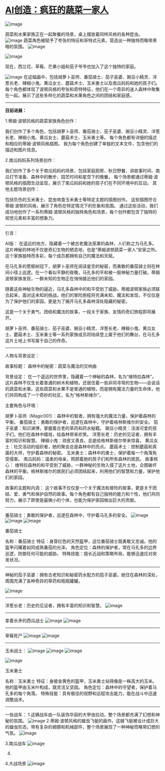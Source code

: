 # [AI创造：疯狂的蔬菜一家人     ](https://github.com/QiYongchuan/MyGitBlog/issues/33)

![image](https://github.com/QiYongchuan/MyGitBlog/assets/105039020/3f6e2a38-334b-4f41-8f73-1d81b90aeb28)

蔬菜和水果家族正在一起聚餐的场景，桌上摆放着同样风格的各种昆虫。
![image](https://github.com/QiYongchuan/MyGitBlog/assets/105039020/a015c068-3852-47fb-b5b3-52f625a2b6ee)
蔬菜角色被赋予了夸张的特征和哥特式元素，营造出一种独特而略带黑暗的氛围。
![image](https://github.com/QiYongchuan/MyGitBlog/assets/105039020/23a5adf9-2ee1-4ff5-9ad8-c2556cd10b38)

![image](https://github.com/QiYongchuan/MyGitBlog/assets/105039020/7ed0e3e1-b8a9-4d34-a334-76050b740f22)

现在，西兰花、草莓、芒果小姐和茄子爷爷也加入了这个独特的家庭。

![image](https://github.com/QiYongchuan/MyGitBlog/assets/105039020/4e213b33-a389-4aad-9108-4df38acb875b)
在这幅画中，包括胡萝卜巫师、番茄骑士、茄子巫婆、豌豆小精灵、洋葱长老、辣椒小鬼、黄瓜女士、蘑菇术士、玉米勇士以及南瓜妈妈和她的孩子们。每个角色都体现了波顿风格的夸张和奇特特征，他们在一个奇异的迷人森林中聚集在一起，展示了这些多样化的蔬菜和水果角色之间的团结和家庭感。

---

**目前进展：**

1.蒂姆·波顿风格的蔬菜家族角色创作：

我们创作了多个角色，包括胡萝卜巫师、番茄骑士、茄子巫婆、豌豆小精灵、洋葱长老、辣椒小鬼、黄瓜女士、蘑菇术士、玉米勇士等。
每个角色都有详细的描述和相应的蒂姆·波顿风格插图。
我为每个角色创建了单独的文本文件，包含他们的描述和图片信息。

2.南瓜妈妈系列场景创作：

我们创作了多个关于南瓜妈妈的场景，包括家庭厨房、秋日野餐、讲故事时间、南瓜灯节准备、森林中的散步、园艺时间和星空下的晚餐。
每个场景都通过蒂姆·波顿风格的插图生动呈现，展示了南瓜妈妈和她的孩子们在不同环境中的互动。
其他主题场景创作：

包括负伤的玉米勇士、昆虫啃食玉米勇士等特定主题的插图创作。
这些插图符合蒂姆·波顿的风格，展示了角色在特定情况下的形象和氛围。
通过这些活动，我们成功地创作了一系列蒂姆·波顿风格的独特角色和场景，每个创作都包含了独特的视觉元素和丰富的想象力。


---

引言：

AI版：
在遥远的地方，隐藏着一个被古老魔法笼罩的森林，人们称之为马孔多。这片神秘的林地不仅是奇幻生物的栖息地，也是“蒂姆波顿蔬菜一家人”安家之所。这个家族独特而多彩，每个成员都拥有自己的魔法和天赋。

在马孔多的葱郁树冠下，胡萝卜巫师在阅读星空的秘密，而勇敢的番茄骑士则在林间小径上巡逻。在一个看似平静的夜晚，马孔多的平和被一股神秘力量打破。蒂姆波顿家族发现，一群未知的生物正在悄悄接近他们的家园。

随着这些神秘生物的逼近，马孔多森林中的和平受到了威胁。蒂姆波顿家族必须联合起来，面对这未知的挑战。他们的冒险旅程将充满未知、魔法和发现，不仅仅是为了保护他们的家园，更是为了揭开马孔多森林深处隐藏的秘密。

这是一个关于勇气、团结和魔法的故事，一段关于家族、友情的奇幻旅程即将展开。


胡萝卜巫师、番茄骑士、茄子巫婆、豌豆小精灵、洋葱长老、辣椒小鬼、黄瓜女士、蘑菇术士、玉米勇士等一系列家族成员将陆续登上属于他们的舞台，在马孔多这片土地上书写属于自己的传奇。

---

人物与背景设定：

故事标题： 森林中的秘密：蔬菜与魔法的交响曲

背景设定：
在一个遥远的世界里，隐藏着一个神秘的森林，名为“维特拉森林”。这片森林不仅生长着普通的树木和植物，还居住着一些非同寻常的生物——会说话的蔬菜和水果。这些蔬菜和水果不是普通的植物，而是拥有魔法力量的生命体，他们共同构成了一个奇妙的社区，名为“格林斯维尔”。

主要角色与环境：

胡萝卜巫师（Magic001）：森林中的智者，拥有强大的魔法力量，保护着森林的平衡。
番茄骑士：勇敢的保护者，巡逻在森林中，守护着格林斯维尔的安全。
茄子巫婆：知识渊博，掌握着古老的草药和药水秘籍。
豌豆小精灵：活泼可爱的孩子们，他们在森林中嬉戏，给森林带来欢笑。
洋葱长老：历史的见证者，拥有丰富的知识和智慧。
辣椒小鬼：顽皮又善良，总是给格林斯维尔带来惊喜。
黄瓜女士：社交活动的组织者，她的聚会总是森林中的亮点。
蘑菇术士：控制蘑菇和真菌的大师，守护着森林的秘密。
玉米勇士：森林中的勇士，保护着每一个角落免受侵害。
南瓜妈妈：温柔的母亲，照顾着她的孩子们和所有森林的居民。
故事核心：
维特拉森林的和平受到了威胁，一群神秘的生物入侵了这片土地，企图破坏森林的平衡。格林斯维尔的居民们必须团结起来，利用他们的智慧和力量，保护他们的家园。

故事的主题和内涵：
这个故事不仅仅是一个关于魔法和冒险的故事，更是关于团结、爱、勇气和保护自然的故事。每个角色都有自己独特的能力和个性，他们共同努力，展示了即使是最微小的个体，也能为保护家园做出巨大的贡献。



---

番茄骑士：勇敢的保护者，巡逻在森林中，守护着马孔多的安全。
![image](https://github.com/QiYongchuan/MyGitBlog/assets/105039020/08538450-9dde-4f6b-95f5-25fd799fc90b)
![image](https://github.com/QiYongchuan/MyGitBlog/assets/105039020/658c1e45-eceb-4a74-9bbc-641a202a6bf9)
![image](https://github.com/QiYongchuan/MyGitBlog/assets/105039020/b5a5de4c-519d-447d-af81-983c0a0ef350)


番茄骑士

名称：番茄骑士
特征：身穿红色的天然盔甲，这位番茄骑士既勇敢又忠诚。他的盔甲闪耀着如同成熟番茄的光泽。
角色定位：森林的保护者，常在马孔多的边界巡逻，防御任何可能的威胁。
特殊技能：擅长近战和策略布局，能够迅速应对突发状况。

---

神秘的茄子巫婆：拥有古老知识和秘密药水配方的茄子巫婆。她住在森林的深处，周围充满了各种奇异的草药和瓶瓶罐罐。

![image](https://github.com/QiYongchuan/MyGitBlog/assets/105039020/af5509b3-bf8d-463e-accf-d868feb2d7a2)


---

洋葱长老：历史的见证者，拥有丰富的知识和智慧。
![image](https://github.com/QiYongchuan/MyGitBlog/assets/105039020/5ab0f80d-8629-4387-86d1-b2677e603fb8)


---

拿着长矛的西瓜战士
![image](https://github.com/QiYongchuan/MyGitBlog/assets/105039020/f2954e9e-78fe-41d7-a33b-01f45995d23f)
![image](https://github.com/QiYongchuan/MyGitBlog/assets/105039020/7edd1b1c-9cbe-4382-9aad-1233d2a9ae46)



---

草莓死尸
![image](https://github.com/QiYongchuan/MyGitBlog/assets/105039020/5dd42261-99af-49ed-b8b6-0cd552c73c37)
![image](https://github.com/QiYongchuan/MyGitBlog/assets/105039020/c2ec5172-82c2-4799-bb8c-0bb868c2ff99)


---

玉米战士：
![image](https://github.com/QiYongchuan/MyGitBlog/assets/105039020/061c21ca-bf9c-4244-a46a-deac62481961)
![image](https://github.com/QiYongchuan/MyGitBlog/assets/105039020/4832b8ef-e80a-4a4e-bceb-6a20cf1c6be6)
![image](https://github.com/QiYongchuan/MyGitBlog/assets/105039020/c8275495-8dda-4f61-8c05-de33feb77922)

![image](https://github.com/QiYongchuan/MyGitBlog/assets/105039020/6d9ba7d6-d968-4e3d-83a2-bc0180bfccfd)


玉米勇士

名称：玉米勇士
特征：身披金黄色的盔甲，玉米勇士站得像是一株高大的玉米。他的盔甲由玉米叶构成，既灵活又坚固。
角色定位：森林中的守望者，保护着马孔多的每个角落。
特殊技能：具有极佳的视野和远程攻击能力，能在战斗中迅速调整战术。


---

一些战车：
1.这辆战车由一队装饰华丽的大甲虫拉动，整个场景都充满了幻想和神秘的氛围。
![image](https://github.com/QiYongchuan/MyGitBlog/assets/105039020/1053be34-251d-4cb4-ae1b-622750f687e1)
2.蒂姆·波顿风格的蝗虫飞艇的画作。这艘飞艇被设计成巨大的蝗虫形态，带有复杂的翅膀和机械部件，整个场景展现了一种神秘而略带幻想的气氛。
![image](https://github.com/QiYongchuan/MyGitBlog/assets/105039020/9d5af122-87c2-4616-b587-f723298e6f78)

3.南瓜战车
![image](https://github.com/QiYongchuan/MyGitBlog/assets/105039020/648afa20-2d2b-4cb0-a957-f09587a913d4)

4.
4.大战场景
![image](https://github.com/QiYongchuan/MyGitBlog/assets/105039020/7fdbf75d-fe00-4a0c-922e-8f7b9311c78d)
